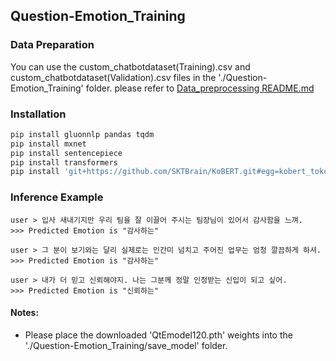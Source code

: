 Question-Emotion_Training
-
### Data Preparation
You can use the custom_chatbotdataset(Training).csv and custom_chatbotdataset(Validation).csv files in the './Question-Emotion_Training' folder. please refer to [Data_preprocessing README.md](https://github.com/hankyuwon/Emotional-Chatbot/tree/develop/Data_preprocessing/README.md)

### Installation
```bash
pip install gluonnlp pandas tqdm
pip install mxnet
pip install sentencepiece
pip install transformers
pip install 'git+https://github.com/SKTBrain/KoBERT.git#egg=kobert_tokenizer&subdirectory=kobert_hf'
```

### Inference Example
```
user > 입사 새내기지만 우리 팀을 잘 이끌어 주시는 팀장님이 있어서 감사함을 느껴.
>>> Predicted Emotion is "감사하는"

user > 그 분이 보기와는 달리 실제로는 인간미 넘치고 주어진 업무는 엄청 깔끔하게 하셔.
>>> Predicted Emotion is "감사하는"

user > 내가 더 믿고 신뢰해야지. 나는 그분께 정말 인정받는 신입이 되고 싶어.
>>> Predicted Emotion is "신뢰하는"
```

#### Notes:
 - Please place the downloaded 'QtEmodel120.pth' weights into the './Question-Emotion_Training/save_model' folder.